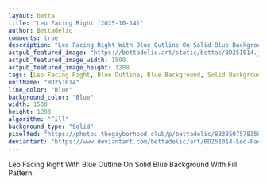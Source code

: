 ```yaml
---
layout: betta
title: "Leo Facing Right (2025-10-14)"
author: Bettadelic
comments: true
description: "Leo Facing Right With Blue Outline On Solid Blue Background With Fill Pattern."
actpub_featured_image: "https://bettadelic.art/static/bettas/BD251014.jpg"
actpub_featured_image_width: 1500
actpub_featured_image_height: 1288
tags: [Leo Facing Right, Blue Outline, Blue Background, Solid Background Pattern, Fill Pattern, October 2025]
unitName: "BD251014"
line_color: "Blue"
background_color: "Blue"
width: 1500
height: 1288
algorithm: "Fill"
background_type: "Solid"
pixelfed: "https://photos.thegayborhood.club/p/bettadelic/883850757835966021"
deviantart: "https://www.deviantart.com/bettadelic/art/BD251014-Leo-Facing-Right-2025-10-14-1252683683"
---
```


Leo Facing Right With Blue Outline On Solid Blue Background With Fill Pattern.
